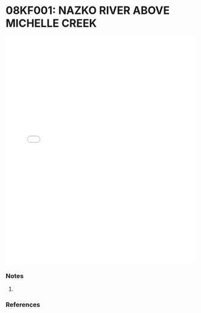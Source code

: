 # 08KF001: NAZKO RIVER ABOVE MICHELLE CREEK

<iframe src="/_static/stations/08KF001_fdc.html" width="100%" height="600" frameborder="0"></iframe>

### Notes
1. 

### References

